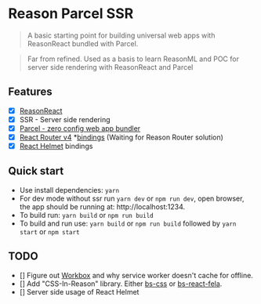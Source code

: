 # Reason Parcel SSR

> A basic starting point for building universal web apps with ReasonReact bundled with Parcel.

> Far from refined. Used as a basis to learn ReasonML and POC for server side rendering with ReasonReact and Parcel

## Features

* [x] [ReasonReact](https://reasonml.github.io/reason-react/)
* [x] SSR - Server side rendering
* [x] [Parcel - zero config web app bundler](https://parceljs.org/)
* [x] [React Router v4](https://reacttraining.com/react-router/api) *[bindings](https://github.com/reasonml-community/bs-react-router) (Waiting for Reason Router solution)
* [x] [React Helmet](https://github.com/nfl/react-helmet) bindings

## Quick start

* Use install dependencies: `yarn`
* For dev mode without ssr run `yarn dev` or `npm run dev`, open browser, the app should be running at: http://localhost:1234.
* To build run: `yarn build` or `npm run build`
* To build and run use: `yarn build` or `npm run build` followed by `yarn start` or `npm start`

## TODO

* [] Figure out [Workbox](https://developers.google.com/web/tools/workbox/) and why service worker doesn't cache for offline.
* [] Add "CSS-In-Reason" library. Either [bs-css](https://github.com/SentiaAnalytics/bs-css) or [bs-react-fela](https://github.com/astrada/bs-react-fela).
* [] Server side usage of React Helmet